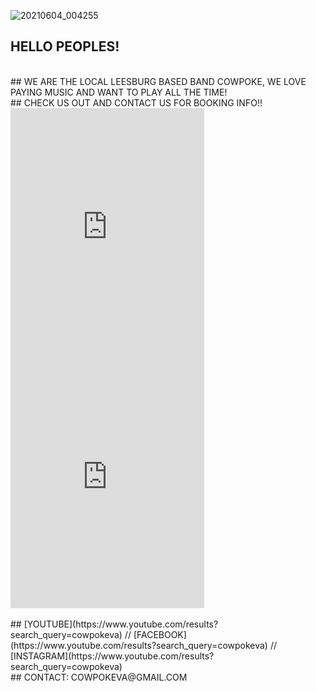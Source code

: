 ![20210604_004255](https://user-images.githubusercontent.com/85310685/120746925-251e9380-c4ce-11eb-93cb-1d8abfa9b48e.jpg)
<br>
## HELLO PEOPLES!
<br>
## WE ARE THE LOCAL LEESBURG BASED BAND COWPOKE, WE LOVE PAYING MUSIC AND WANT TO PLAY ALL THE TIME!
<br>
## CHECK US OUT AND CONTACT US FOR BOOKING INFO!!
<br>

<div>
<iframe width="310" height="400" src="https://www.youtube.com/embed/eppiVEbUGgk" title="YouTube video player" frameborder="0" allow="accelerometer; autoplay; clipboard-write; encrypted-media; gyroscope; picture-in-picture" allowfullscreen></iframe> 

<iframe src="https://calendar.google.com/calendar/embed?height=600&amp;wkst=1&amp;bgcolor=%23ffffff&amp;ctz=America%2FNew_York&amp;src=Y293cG9rZXZhQGdtYWlsLmNvbQ&amp;color=%23039BE5&amp;showNav=1&amp;showTitle=0&amp;showDate=1&amp;showPrint=0&amp;showTabs=0&amp;showCalendars=0&amp;showTz=0&amp;title" style="border-width:0" width="310" height="400" frameborder="0" scrolling="no"></iframe>
  </div>
 <br>
## [YOUTUBE](https://www.youtube.com/results?search_query=cowpokeva) // [FACEBOOK](https://www.youtube.com/results?search_query=cowpokeva) // [INSTAGRAM](https://www.youtube.com/results?search_query=cowpokeva)
<br>
## CONTACT: COWPOKEVA@GMAIL.COM
